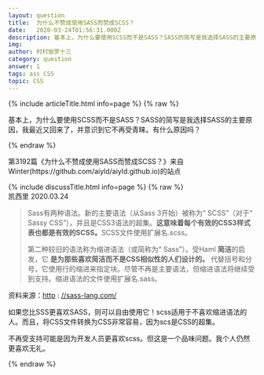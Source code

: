 ```yaml
---
layout: question
title:  为什么不赞成使用SASS而赞成SCSS？
date:   2020-03-24T01:56:31.000Z
description: 基本上，为什么要使用SCSS而不是SASS？SASS的简写是我选择SASS的主要原因，我最近又回来了，并意识到它不再受青睐。有什么原因吗？...
img: 
author: 村村伽罗十三
category: question
answer: 1
tags: ass CSS
topic: CSS
---
```

<div class="article-root">
  <div class="article">
    {% include articleTitle.html info=page %}
    {% raw %}
    <div class="article-content"><p><font style="vertical-align: inherit;"><font style="vertical-align: inherit;">基本上，为什么要使用SCSS而不是SASS？</font><font style="vertical-align: inherit;">SASS的简写是我选择SASS的主要原因，我最近又回来了，并意识到它不再受青睐。</font><font style="vertical-align: inherit;">有什么原因吗？</font></font></p></div>
    {% endraw %}
  </div>
  <p class="winter_mark">第3192篇《为什么不赞成使用SASS而赞成SCSS？》来自Winter(https://github.com/aiyld/aiyld.github.io)的站点</p>
  <div class="discuss-wrapper">
    {% include discussTitle.html info=page %}
    {% raw %}
    <div class="discuss-item">
        <div class="discuss-parent">
          <div class="discuss-meta">
            <span class="discuss-user">凯西里</span>
            <span class="discuss-time">2020.03.24</span>
          </div>
          <div class="discuss-comment"><blockquote>
  <p><font style="vertical-align: inherit;"><font style="vertical-align: inherit;">Sass有两种语法。</font><font style="vertical-align: inherit;">新的主要语法（从Sass 3开始）被称为“ SCSS”（对于“ Sassy CSS”），并且是CSS3语法的超集。</font></font><strong><font style="vertical-align: inherit;"><font style="vertical-align: inherit;">这意味着每个有效的CSS3样式表也都是有效的SCSS。</font></font></strong><font style="vertical-align: inherit;"><font style="vertical-align: inherit;">SCSS文件使用扩展名.scss。</font></font></p>
  
  <p><font style="vertical-align: inherit;"><font style="vertical-align: inherit;">第二种较旧的语法称为缩进语法（或简称为“ Sass”）。</font><font style="vertical-align: inherit;">受Haml </font></font><strong><font style="vertical-align: inherit;"><font style="vertical-align: inherit;">简洁</font></font></strong><font style="vertical-align: inherit;"><font style="vertical-align: inherit;">的启发，它
   </font><strong><font style="vertical-align: inherit;">是为那些喜欢简洁而不是CSS相似性的人们设计的。</font></strong><font style="vertical-align: inherit;">
  代替括号和分号，它使用行的缩进来指定块。</font><font style="vertical-align: inherit;">尽管不再是主要语法，但缩进语法将继续受到支持。</font><font style="vertical-align: inherit;">缩进语法的文件使用扩展名.sass。</font></font></p>
</blockquote>

<p><font style="vertical-align: inherit;"><font style="vertical-align: inherit;">资料来源：</font><a href="http://sass-lang.com/" rel="noreferrer"><font style="vertical-align: inherit;">http</font></a><font style="vertical-align: inherit;"> : </font></font><a href="http://sass-lang.com/" rel="noreferrer"><font style="vertical-align: inherit;"><font style="vertical-align: inherit;">//sass-lang.com/</font></font></a></p>

<p><font style="vertical-align: inherit;"><font style="vertical-align: inherit;">如果您比SSS更喜欢SASS，则可以自由使用它！</font><font style="vertical-align: inherit;">scss适用于不喜欢缩进语法的人。</font><font style="vertical-align: inherit;">而且，将CSS文件转换为CSS非常容易，因为scs是CSS的超集。</font></font></p>

<p><font style="vertical-align: inherit;"><font style="vertical-align: inherit;">不再受支持可能是因为开发人员更喜欢scss。</font><font style="vertical-align: inherit;">但这是一个品味问题。</font><font style="vertical-align: inherit;">我个人仍然更喜欢无礼。</font></font></p></div>
        </div></div>
    {% endraw %}
  </div>
<div>
